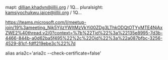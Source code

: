 mapt: dillian.khadyn@iillii.org / 1Q...
pluralsight: kamsiyochukwu.jaice@iillii.org / 1Q...

https://teams.microsoft.com/l/meetup-join/19%3ameeting_Njk5YjIzYWItMzVkYi00ZDg3LThkODQtOTYyMTE4NjAxZWE2%40thread.v2/0?context=%7b%22Tid%22%3a%22135e8995-7d3b-4466-844b-a0d62ba5f495%22%2c%22Oid%22%3a%22a087bfbc-3256-4529-81cf-fdff219ebe3c%22%7d

alias aria2c='aria2c --check-certificate=false'
